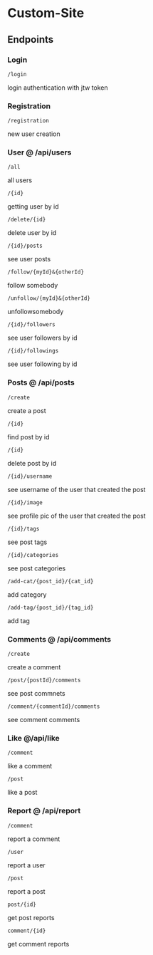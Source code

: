 # Custom-Site


## Endpoints
### Login
```
/login 
```
login authentication with jtw token

### Registration
```
/registration
```
new user creation

### User @ /api/users
```
/all
```
all users
```
/{id}
```
getting user by id
```
/delete/{id}
```
delete user by id
```
/{id}/posts
```
see user posts
```
/follow/{myId}&{otherId}
```
follow somebody
```
/unfollow/{myId}&{otherId}
```
unfollowsomebody
```
/{id}/followers
```
see user followers by id
```
/{id}/followings
```
see user following by id

### Posts @ /api/posts
```
/create
```
create a post
```
/{id}
```
find post by id
```
/{id}
```
delete post by id
```
/{id}/username
```
see username of the user that created the post
```
/{id}/image
```
see profile pic of the user that created the post
```
/{id}/tags
```
see post tags
```
/{id}/categories
```
see post categories
```
/add-cat/{post_id}/{cat_id}
```
add category
```
/add-tag/{post_id}/{tag_id}
```
add tag

### Comments @ /api/comments
```
/create
```
create a comment
```
/post/{postId}/comments
```
see post commnets
```
/comment/{commentId}/comments
```
see comment comments
### Like @/api/like
```
/comment
```
like a comment
```
/post
```
like a post

### Report @ /api/report
```
/comment
```
report a comment
```
/user
```
report a user
```
/post
```
report a post
```
post/{id}
```
get post reports
```
comment/{id}
```
get comment reports




